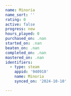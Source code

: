 ```yaml
---
name: Minoria
name_sort: ''
rating: 0
active: false
progress: new
hours_played: 0
purchased_on: .nan
started_on: .nan
beaten_on: .nan
completed_on: .nan
mastered_on: .nan
identifiers:
  - type: steam
    appid: '940910'
    name: Minoria
    synced_on: '2024-10-10'

---
```

